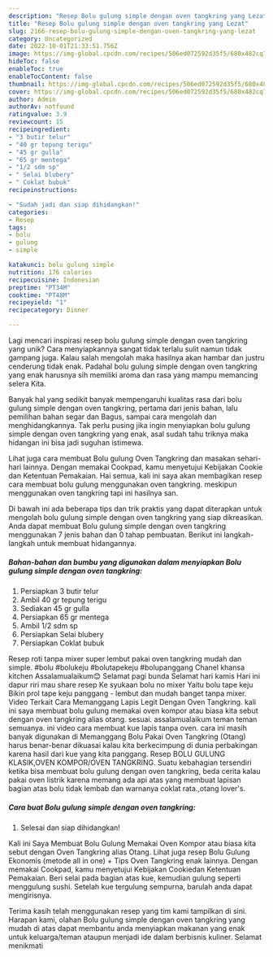 ```yaml
---
description: "Resep Bolu gulung simple dengan oven tangkring yang Lezat"
title: "Resep Bolu gulung simple dengan oven tangkring yang Lezat"
slug: 2166-resep-bolu-gulung-simple-dengan-oven-tangkring-yang-lezat
category: Uncategorized
date: 2022-10-01T21:33:51.756Z
image: https://img-global.cpcdn.com/recipes/506ed072592d35f5/680x482cq70/bolu-gulung-simple-dengan-oven-tangkring-foto-resep-utama.jpg
hideToc: false
enableToc: true
enableTocContent: false
thumbnail: https://img-global.cpcdn.com/recipes/506ed072592d35f5/680x482cq70/bolu-gulung-simple-dengan-oven-tangkring-foto-resep-utama.jpg
cover: https://img-global.cpcdn.com/recipes/506ed072592d35f5/680x482cq70/bolu-gulung-simple-dengan-oven-tangkring-foto-resep-utama.jpg
author: Admin
authorAv: notfound
ratingvalue: 3.9
reviewcount: 15
recipeingredient:
- "3 butir telur"
- "40 gr tepung terigu"
- "45 gr gulla"
- "65 gr mentega"
- "1/2 sdm sp"
- " Selai blubery"
- " Coklat bubuk"
recipeinstructions:

- "Sudah jadi dan siap dihidangkan!"
categories:
- Resep
tags:
- bolu
- gulung
- simple

katakunci: bolu gulung simple 
nutrition: 176 calories
recipecuisine: Indonesian
preptime: "PT34M"
cooktime: "PT48M"
recipeyield: "1"
recipecategory: Dinner

---
```





Lagi mencari inspirasi resep bolu gulung simple dengan oven tangkring yang unik? Cara menyiapkannya sangat tidak terlalu sulit namun tidak gampang juga. Kalau salah mengolah maka hasilnya akan hambar dan justru cenderung tidak enak. Padahal bolu gulung simple dengan oven tangkring yang enak harusnya sih memiliki aroma dan rasa yang mampu memancing selera Kita.





Banyak hal yang sedikit banyak mempengaruhi kualitas rasa dari bolu gulung simple dengan oven tangkring, pertama dari jenis bahan, lalu pemilihan bahan segar dan Bagus, sampai cara mengolah dan menghidangkannya. Tak perlu pusing jika ingin menyiapkan bolu gulung simple dengan oven tangkring yang enak,      asal sudah tahu triknya maka hidangan ini bisa jadi suguhan istimewa.














Lihat juga cara membuat Bolu gulung Oven Tangkring dan masakan sehari-hari lainnya. Dengan memakai Cookpad, kamu menyetujui Kebijakan Cookie dan Ketentuan Pemakaian. Hai semua, kali ini saya akan membagikan resep cara membuat bolu gulung menggunakan oven tangkring. meskipun menggunakan oven tangkring tapi ini hasilnya san.






Di bawah ini ada beberapa tips dan trik praktis yang dapat diterapkan untuk mengolah bolu gulung simple dengan oven tangkring yang siap dikreasikan. Anda dapat membuat Bolu gulung simple dengan oven tangkring menggunakan 7 jenis bahan dan 0 tahap pembuatan. Berikut ini langkah-langkah untuk membuat hidangannya.

<!--inarticleads1-->

##### Bahan-bahan dan bumbu yang digunakan dalam menyiapkan Bolu gulung simple dengan oven tangkring:

1. Persiapkan 3 butir telur
1. Ambil 40 gr tepung terigu
1. Sediakan 45 gr gulla
1. Persiapkan 65 gr mentega
1. Ambil 1/2 sdm sp
1. Persiapkan  Selai blubery
1. Persiapkan  Coklat bubuk


Resep roti tanpa mixer super lembut pakai oven tangkring mudah dan simple. #bolu #bolukeju #bolutapekeju #bolupanggang Chanel khansa kitchen Assalamualaikum😊 Selamat pagi bunda Selamat hari kamis Hari ini dapur riri mau share resep Ke syukaan bolu no mixer Yaitu bolu tape keju Bikin prol tape keju panggang - lembut dan mudah banget tanpa mixer. Video Terkait Cara Memanggang Lapis Legit Dengan Oven Tangkring. kali ini saya membuat bolu gulung memakai oven kompor atau biasa kita sebut dengan oven tangkring alias otang. sesuai. assalamualaikum teman teman semuanya. ini video cara membuat kue lapis tanpa oven. cara ini masih banyak digunakan di Memanggang Bolu Pakai Oven Tangkring (Otang) harus benar-benar dikuasai kalau kita berkecimpung di dunia perbakingan karena hasil dari kue yang kita panggang. Resep BOLU GULUNG KLASIK,OVEN KOMPOR/OVEN TANGKRING. Suatu kebahagian tersendiri ketika bisa membuat bolu gulung dengan oven tangkring, beda cerita kalau pakai oven listrik karena memang ada api atas yang membuat lapisan bagian atas bolu tidak lembab dan warnanya coklat rata.,otang lover&#39;s. 

<!--inarticleads2-->

##### Cara buat Bolu gulung simple dengan oven tangkring:


1. Selesai dan siap dihidangkan!

Kali ini Saya Membuat Bolu Gulung Memakai Oven Kompor atau biasa kita sebut dengan Oven Tangkring alias Otang. Lihat juga resep Bolu Gulung Ekonomis (metode all in one) + Tips Oven Tangkring enak lainnya. Dengan memakai Cookpad, kamu menyetujui Kebijakan Cookiedan Ketentuan Pemakaian. Beri selai pada bagian atas kue, kemudian gulung seperti menggulung sushi. Setelah kue tergulung sempurna, barulah anda dapat mengirisnya. 

Terima kasih telah menggunakan resep yang tim kami tampilkan di sini. Harapan kami, olahan Bolu gulung simple dengan oven tangkring yang mudah di atas dapat membantu anda menyiapkan makanan yang enak untuk keluarga/teman ataupun menjadi ide dalam berbisnis kuliner. Selamat menikmati
